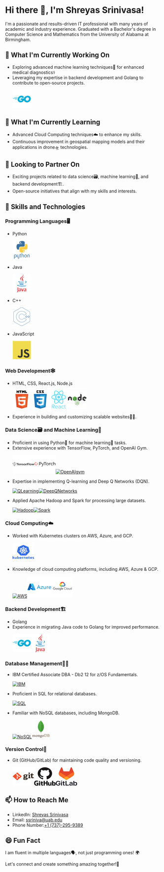 # Hi there 👋, I'm Shreyas Srinivasa!

I'm a passionate and results-driven IT professional with many years of academic and industry experience. Graduated with a Bachelor's degree in Computer Science and Mathematics from the University of Alabama at Birmingham.

## 🔭 What I'm Currently Working On

- Exploring advanced machine learning techniques🤖 for enhanced medical diagnostics⚕️
- Leveraging my expertise in backend development and Golang to contribute to open-source projects. <p align="left"><a href="https://go.dev/" target="_blank" rel="noreferrer"><img src="https://raw.githubusercontent.com/devicons/devicon/55609aa5bd817ff167afce0d965585c92040787a/icons/go/go-original-wordmark.svg" alt="go" width="60" height="60"/></a></p> 

## 🌱 What I'm Currently Learning

- Advanced Cloud Computing techniques☁️ to enhance my skills.
- Continuous improvement in geospatial mapping models and their applications in drone🛸 technologies.

## 👯 Looking to Partner On

- Exciting projects related to data science🗃️, machine learning🤖, and backend development🏗️.
- Open-source initiatives that align with my skills and interests.

## 🚀 Skills and Technologies

### Programming Languages🖥️
- Python<p align="left"><a href="https://www.python.org/" target="_blank" rel="noreferrer"><img src="https://raw.githubusercontent.com/devicons/devicon/55609aa5bd817ff167afce0d965585c92040787a/icons/python/python-original-wordmark.svg" alt="python" width="60" height="60"/></a></p> 
- Java<p align="left"><a href="https://www.java.com/en/" target="_blank" rel="noreferrer"><img src="https://raw.githubusercontent.com/devicons/devicon/55609aa5bd817ff167afce0d965585c92040787a/icons/java/java-original-wordmark.svg" alt="java" width="60" height="60"/></a></p>
- C++<p align="left"><a href="https://cplusplus.com/" target="_blank" rel="noreferrer"><img src="https://raw.githubusercontent.com/devicons/devicon/55609aa5bd817ff167afce0d965585c92040787a/icons/cplusplus/cplusplus-line.svg" alt="C++" width="60" height="60"/></a></p> 
- JavaScript<p align="left"><a href="https://www.javascript.com/" target="_blank" rel="noreferrer"><img src="https://raw.githubusercontent.com/devicons/devicon/55609aa5bd817ff167afce0d965585c92040787a/icons/javascript/javascript-original.svg" alt="JavaScript" width="60" height="60"/></a></p>

### Web Development🕸️
- HTML, CSS, React.js, Node.js<p align="left"><a href="https://html.com/" target="_blank" rel="noreferrer"><img src="https://raw.githubusercontent.com/devicons/devicon/55609aa5bd817ff167afce0d965585c92040787a/icons/html5/html5-original-wordmark.svg" alt="HTML" width="60" height="60"/></a><a href="https://developer.mozilla.org/en-US/docs/Web/CSS" target="_blank" rel="noreferrer"><img src="https://raw.githubusercontent.com/devicons/devicon/55609aa5bd817ff167afce0d965585c92040787a/icons/css3/css3-original-wordmark.svg" alt="CSS" width="60" height="60"/></a><a href="https://react.dev/" target="_blank" rel="noreferrer"><img src="https://raw.githubusercontent.com/devicons/devicon/55609aa5bd817ff167afce0d965585c92040787a/icons/react/react-original-wordmark.svg" alt="ReactJS" width="60" height="60"/></a><a href="https://nodejs.org/en" target="_blank" rel="noreferrer"><img src="https://raw.githubusercontent.com/devicons/devicon/55609aa5bd817ff167afce0d965585c92040787a/icons/nodejs/nodejs-original-wordmark.svg" alt="NodeJS" width="60" height="60"/></a></p>
- Experience in building and customizing scalable websites🐱‍💻.

### Data Science🗃️ and Machine Learning🤖
- Proficient in using Python🐍 for machine learning🤖 tasks.
- Extensive experience with TensorFlow, PyTorch, and OpenAI Gym.<p align="left"><a href="https://www.tensorflow.org/" target="_blank" rel="noreferrer"><img src="https://raw.githubusercontent.com/devicons/devicon/55609aa5bd817ff167afce0d965585c92040787a/icons/tensorflow/tensorflow-line-wordmark.svg" alt="TensorFlow" width="70" height="60"/></a><a href="https://pytorch.org/" target="_blank" rel="noreferrer"><img src="https://raw.githubusercontent.com/devicons/devicon/55609aa5bd817ff167afce0d965585c92040787a/icons/pytorch/pytorch-original-wordmark.svg" alt="PyTorch" width="70" height="60"/></a><a href="https://openai.com/research/openai-gym-beta" target="_blank" rel="noreferrer"><img src="https://www.svgrepo.com/show/306504/openaigym.svg" alt="OpenAIgym" width="70" height="60"/></a></p>
- Expertise in implementing Q-learning and Deep Q Networks (DQN).<p align="left"><a href="https://link.springer.com/article/10.1007/BF00992698" target="_blank" rel="noreferrer"><img src="https://previews.123rf.com/images/aminnurulhidayat/aminnurulhidayat2212/aminnurulhidayat221200112/196071702-icon-q-learning-related-to-machine-learning-symbol-comic-style-simple-design-editable-simple.jpg" alt="QLearning" width="80" height="60"/></a><a href="https://www.tensorflow.org/agents/tutorials/0_intro_rl" target="_blank" rel="noreferrer"><img src="https://miro.medium.com/v2/resize:fit:3000/format:webp/1*Ro0eljp76VT_HabjtDyPDg.png" alt="DeepQNetworks" width="80" height="60"/></a></p>
- Applied Apache Hadoop and Spark for processing large datasets.<p align="left"><a href="https://hadoop.apache.org/" target="_blank" rel="noreferrer"><img src="https://upload.wikimedia.org/wikipedia/commons/thumb/0/0e/Hadoop_logo.svg/996px-Hadoop_logo.svg.png?20130221043911" alt="Hadoop" width="90" height="60"/></a><a href="https://spark.apache.org/" target="_blank" rel="noreferrer"><img src="https://cdn.icon-icons.com/icons2/2699/PNG/512/apache_spark_logo_icon_170561.png" alt="Spark" width="90" height="60"/></a></p>

### Cloud Computing☁️
- Worked with Kubernetes clusters on AWS, Azure, and GCP.<p align="left"><a href="https://kubernetes.io/" target="_blank" rel="noreferrer"><img src="https://raw.githubusercontent.com/devicons/devicon/55609aa5bd817ff167afce0d965585c92040787a/icons/kubernetes/kubernetes-plain-wordmark.svg" alt="Kubernetes" width="70" height="60"/></a></p>
- Knowledge of cloud computing platforms, including AWS, Azure & GCP.<p align="left"><a href="https://aws.amazon.com/" target="_blank" rel="noreferrer"><img src="https://upload.wikimedia.org/wikipedia/commons/thumb/9/93/Amazon_Web_Services_Logo.svg/768px-Amazon_Web_Services_Logo.svg.png" alt="AWS" width="50" height="50"/></a><a href="https://azure.microsoft.com/en-us" target="_blank" rel="noreferrer"><img src="https://raw.githubusercontent.com/devicons/devicon/55609aa5bd817ff167afce0d965585c92040787a/icons/azure/azure-original-wordmark.svg" alt="Azure" width="80" height="70"/></a><a href="https://cloud.google.com/" target="_blank" rel="noreferrer"><img src="https://raw.githubusercontent.com/devicons/devicon/55609aa5bd817ff167afce0d965585c92040787a/icons/googlecloud/googlecloud-original-wordmark.svg" alt="GCP" width="70" height="67"/></a></p>

### Backend Development🏗️
- Golang
- Experience in migrating Java code to Golang for improved performance.<p align="left"><a href="https://go.dev/" target="_blank" rel="noreferrer"><img src="https://raw.githubusercontent.com/devicons/devicon/55609aa5bd817ff167afce0d965585c92040787a/icons/go/go-original-wordmark.svg" alt="go" width="60" height="60"/></a><a href="https://www.java.com/en/" target="_blank" rel="noreferrer"><img src="https://raw.githubusercontent.com/devicons/devicon/55609aa5bd817ff167afce0d965585c92040787a/icons/java/java-original-wordmark.svg" alt="java" width="60" height="60"/></a></p> 

### Database Management🧑‍💼
- IBM Certified Associate DBA - Db2 12 for z/OS Fundamentals.<p align="left"><a href="https://www.ibm.com/training/certification/ibm-associate-certified-dba-db2-12-for-zos-fundamentals-C8003803" target="_blank" rel="noreferrer"><img src="https://upload.wikimedia.org/wikipedia/commons/thumb/5/51/IBM_logo.svg/1200px-IBM_logo.svg.png" alt="IBM" width="75" height="50"/></a></p>
- Proficient in SQL for relational databases.<p align="left"><a href="https://aws.amazon.com/what-is/sql/#:~:text=Structured%20query%20language%20(SQL)%20is,relationships%20between%20the%20data%20values." target="_blank" rel="noreferrer"><img src="https://upload.wikimedia.org/wikipedia/commons/8/87/Sql_data_base_with_logo.png?20210130181641" alt="SQL" width="75" height="50"/></a></p>
- Familiar with NoSQL databases, including MongoDB.<p align="left"><a href="https://www.mongodb.com/nosql-explained#:~:text=Some%20say%20the%20term%20%E2%80%9CNoSQL,format%20other%20than%20relational%20tables." target="_blank" rel="noreferrer"><img src="https://www.javacodegeeks.com/wp-content/uploads/2018/12/3-300x300.png.webp" alt="NoSQL" width="60" height="60"/></a><a href="https://www.mongodb.com/" target="_blank" rel="noreferrer"><img src="https://raw.githubusercontent.com/devicons/devicon/55609aa5bd817ff167afce0d965585c92040787a/icons/mongodb/mongodb-original-wordmark.svg" alt="MongoDB" width="60" height="60"/></a></p>

### Version Control🛂
- Git (GitHub/GitLab) for maintaining code quality and versioning.<p align="left"><a href="https://git-scm.com/" target="_blank" rel="noreferrer"><img src="https://raw.githubusercontent.com/devicons/devicon/55609aa5bd817ff167afce0d965585c92040787a/icons/git/git-original-wordmark.svg" alt="Git" width="70" height="60"/></a><a href="https://github.com/" target="_blank" rel="noreferrer"><img src="https://raw.githubusercontent.com/devicons/devicon/55609aa5bd817ff167afce0d965585c92040787a/icons/github/github-original-wordmark.svg" alt="Github" width="70" height="60"/></a><a href="https://about.gitlab.com/" target="_blank" rel="noreferrer"><img src="https://raw.githubusercontent.com/devicons/devicon/55609aa5bd817ff167afce0d965585c92040787a/icons/gitlab/gitlab-original-wordmark.svg" alt="Gitlab" width="70" height="60"/></a></p>

## 📫 How to Reach Me

- LinkedIn: [Shreyas Srinivasa](https://www.linkedin.com/in/shreyassrinivasa/)
- Email: [ssriniva@uab.edu](mailto:ssriniva@uab.edu)
- Phone Number:<a href="tel:+17372959389" class="group-radio-phone">+1 (737)-295-9389</a>

## 😄 Fun Fact

I am fluent in multiple languages🗣️, not just programming ones! 🌍

Let's connect and create something amazing together!🤝
